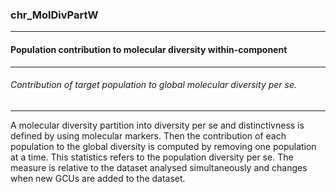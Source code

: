 ### chr_MolDivPartW



------
#### Population contribution to molecular diversity within-component



------
###### Contribution of target population to global molecular diversity per se.



------
A molecular diversity partition into diversity per se and distinctivness is defined by using molecular markers. Then the contribution of each population to the global diversity is computed by removing one population at a time. This statistics refers to the population diversity per se. The measure is relative to the dataset analysed simultaneously and changes when new GCUs are added to the dataset.